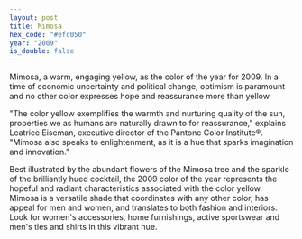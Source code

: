 ```yaml
---
layout: post
title: Mimosa
hex_code: "#efc050"
year: "2009"
is_double: false
---
```

Mimosa, a warm, engaging yellow, as the color of the year for 2009. In a time of economic uncertainty and political change, optimism is paramount and no other color expresses hope and reassurance more than yellow.

"The color yellow exemplifies the warmth and nurturing quality of the sun, properties we as humans are naturally drawn to for reassurance," explains Leatrice Eiseman, executive director of the Pantone Color Institute®. "Mimosa also speaks to enlightenment, as it is a hue that sparks imagination and innovation."

Best illustrated by the abundant flowers of the Mimosa tree and the sparkle of the brilliantly hued cocktail, the 2009 color of the year represents the hopeful and radiant characteristics associated with the color yellow. Mimosa is a versatile shade that coordinates with any other color, has appeal for men and women, and translates to both fashion and interiors. Look for women's accessories, home furnishings, active sportswear and men's ties and shirts in this vibrant hue.
